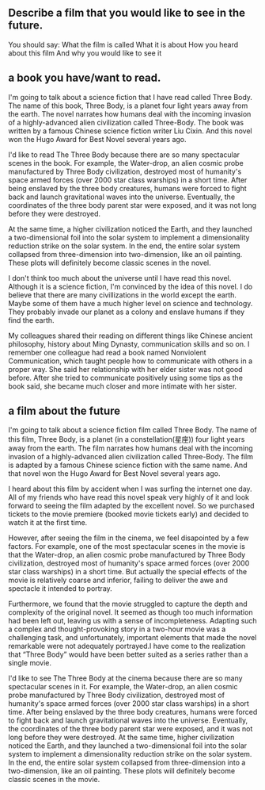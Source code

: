 ## Describe a film that you would like to see in the future.
You should say:
What the film is called
What it is about
How you heard about this film
And why you would like to see it

## a book you have/want to read.
I'm going to talk about a science fiction that I have read called Three Body. The name of this book, Three Body, is a planet four light years away from the earth. The novel narrates how humans deal with the incoming invasion of a highly-advanced alien civilization called Three-Body. The book was written by a famous Chinese science fiction writer Liu Cixin. And this novel won the Hugo Award for Best Novel several years ago. 

I'd like to read The Three Body because there are so many spectacular scenes in the book. For example, the Water-drop, an alien cosmic probe manufactured by Three Body civilization, destroyed most of humanity's space armed forces (over 2000 star class warships) in a short time. After being enslaved by the three body creatures, humans were forced to fight back and launch gravitational waves into the universe. Eventually, the coordinates of the three body parent star were exposed, and it was not long before they were destroyed. 

At the same time, a higher civilization noticed the Earth, and they launched a two-dimensional foil into the solar system to implement a dimensionality reduction strike on the solar system. In the end, the entire solar system collapsed from three-dimension into two-dimension, like an oil painting. These plots will definitely become classic scenes in the novel.

I don't think too much about the universe until I have read this novel. Although it is a science fiction, I'm convinced by the idea of this novel. I do believe that there are many civillizations in the world except the earth. Maybe some of them have a much higher level on science and technology. They probably invade our planet as a colony and enslave humans if they find the earth. 


My colleagues shared their reading on different things like Chinese ancient philosophy, history about Ming Dynasty, communication skills and so on. I remember one colleague had read a book named Nonviolent Communication, which taught people how to communicate with others in a proper way. She said her relationship with her elder sister was not good before. After she tried to communicate positively using some tips as the book said, she became much closer and more intimate with her sister.


## a film about the future

I'm going to talk about a science fiction film called Three Body. The name of this film, Three Body, is a planet (in a constellation(星座)) four light years away from the earth. The film narrates how humans deal with the incoming invasion of a highly-advanced alien civilization called Three-Body. The film is adapted by a famous Chinese science fiction with the same name. And that novel won the Hugo Award for Best Novel several years ago. 

I heard about this film by accident when I was surfing the internet one day. All of my friends who have read this novel speak very highly of it and look forward to seeing the film adapted by the excellent novel. So we purchased tickets to the movie premiere (booked movie tickets early) and decided to watch it at the first time.

However, after seeing the film in the cinema, we feel disapointed by a few factors. For example, one of the most spectacular scenes in the movie is that the Water-drop, an alien cosmic probe manufactured by Three Body civilization, destroyed most of humanity's space armed forces (over 2000 star class warships) in a short time. But actually the special effects of the movie is relatively coarse and inferior, failing to deliver the awe and spectacle it intended to portray.

Furthermore, we found that the movie struggled to capture the depth and complexity of the original novel.  It seemed as though too much information had been left out, leaving us with a sense of incompleteness. Adapting such a complex and thought-provoking story in a two-hour movie was a challenging task, and unfortunately, important elements that made the novel remarkable were not adequately portrayed.I have come to the realization that “Three Body” would have been better suited as a series rather than a single movie. 

I'd like to see The Three Body at the cinema because there are so many spectacular scenes in it. For example, the Water-drop, an alien cosmic probe manufactured by Three Body civilization, destroyed most of humanity's space armed forces (over 2000 star class warships) in a short time. After being enslaved by the three body creatures, humans were forced to fight back and launch gravitational waves into the universe. Eventually, the coordinates of the three body parent star were exposed, and it was not long before they were destroyed. At the same time, higher civilization noticed the Earth, and they launched a two-dimensional foil into the solar system to implement a dimensionality reduction strike on the solar system. In the end, the entire solar system collapsed from three-dimension into a two-dimension, like an oil painting. These plots will definitely become classic scenes in the movie.



